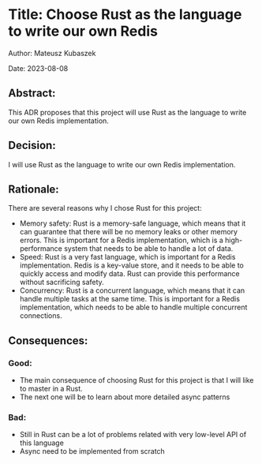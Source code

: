 # Title: Choose Rust as the language to write our own Redis

Author: Mateusz Kubaszek

Date: 2023-08-08

## Abstract:

This ADR proposes that this project will use Rust as the language to write our own Redis implementation.
## Decision:

I will use Rust as the language to write our own Redis implementation.

## Rationale:

There are several reasons why I chose Rust for this project:

- Memory safety: Rust is a memory-safe language, which means that it can guarantee that there will be no memory leaks or other memory errors. This is important for a Redis implementation, which is a high-performance system that needs to be able to handle a lot of data.
- Speed: Rust is a very fast language, which is important for a Redis implementation. Redis is a key-value store, and it needs to be able to quickly access and modify data. Rust can provide this performance without sacrificing safety.
- Concurrency: Rust is a concurrent language, which means that it can handle multiple tasks at the same time. This is important for a Redis implementation, which needs to be able to handle multiple concurrent connections.

## Consequences:

### Good: 

- The main consequence of choosing Rust for this project is that I will like to master in a Rust. 
- The next one will be to learn about more detailed async patterns

### Bad: 

- Still in Rust can be a lot of problems related with very low-level API of this language
- Async need to be implemented from scratch
